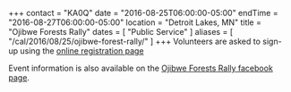 +++
contact = "KA0Q"
date = "2016-08-25T06:00:00-05:00"
endTime = "2016-08-27T06:00:00-05:00"
location = "Detroit Lakes, MN"
title = "Ojibwe Forests Rally"
dates = [ "Public Service" ]
aliases = [ "/cal/2016/08/25/ojibwe-forest-rally/" ]
+++
Volunteers are asked to sign-up using the [online registration page](http://www.rallymasterpro.com/workers/?group=3d1)

Event information is also available on the [Ojibwe Forests Rally facebook page](https://www.facebook.com/OjibweForestsRally/).

